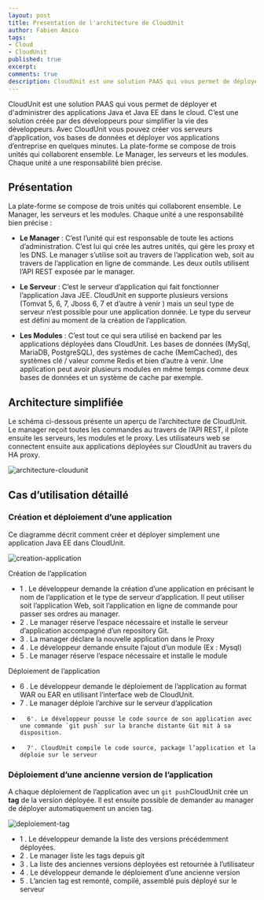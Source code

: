 ```yaml
---
layout: post
title: Presentation de l'architecture de CloudUnit
author: Fabien Amico
tags:
- Cloud
- CloudUnit
published: true
excerpt: 
comments: true
description: CloudUnit est une solution PAAS qui vous permet de déployer et d'administrer des applications Java et Java EE dans le cloud. C’est une solution créée par des développeurs pour simplifier la vie des développeurs. Avec CloudUnit vous pouvez créer vos serveurs d’application, vos bases de données et déployer vos applications d’entreprise en quelques minutes. La plate-forme se compose de trois unités qui collaborent ensemble. Le Manager, les serveurs et les modules. Chaque unité a une responsabilité bien précise.
---
```


CloudUnit est une solution PAAS qui vous permet de déployer et d'administrer des applications Java et Java EE dans le cloud. C’est une solution créée par des développeurs pour simplifier la vie des développeurs. Avec CloudUnit vous pouvez créer vos serveurs d’application, vos bases de données et déployer vos applications d’entreprise en quelques minutes. La plate-forme se compose de trois unités qui collaborent ensemble. Le Manager, les serveurs et les modules. Chaque unité a une responsabilité bien précise.

## Présentation 
La plate-forme se compose de trois unités qui collaborent ensemble. Le Manager, les serveurs et les modules. Chaque unité a une responsabilité bien précise : 

* **Le Manager** : C’est l’unité qui est responsable de toute les actions d’administration. C’est lui qui crée les autres unités, qui gère les proxy et les DNS. Le manager s’utilise soit au travers de l’application web, soit au travers de l’application en ligne de commande. Les deux outils utilisent l’API REST exposée par le manager. 

* **Le Serveur** : C’est le serveur d’application qui fait fonctionner l’application Java JEE. CloudUnit en supporte plusieurs versions (Tomvat 5, 6, 7, Jboss 6, 7 et d’autre à venir ) mais un seul type de serveur n’est possible pour une application donnée. Le type du serveur est défini au moment de la création de l’application.

* **Les Modules** : C’est tout ce qui sera utilisé en backend par les applications déployées dans CloudUnit. Les bases de données (MySql, MariaDB, PostgreSQL), des systèmes de cache (MemCached), des systèmes clé / valeur comme Redis et bien d’autre à venir. Une application peut avoir plusieurs modules en même temps comme deux bases de données et un système de cache par exemple.



## Architecture simplifiée 

Le schéma ci-dessous présente un aperçu de l’architecture de CloudUnit. 
Le manager reçoit toutes les commandes au travers de l’API REST, il pilote ensuite les serveurs, les modules et le proxy. Les utilisateurs web se connectent ensuite aux applications déployées sur CloudUnit au travers du HA proxy. 

![architecture-cloudunit](https://docs.google.com/drawings/d/1MeJisVAuf0m-iCnSoXSLSxtPXONWO5G-SHBHsvPQK-o/pub?w=946&h=428)


## Cas d’utilisation détaillé 

### Création et déploiement d’une application 

Ce diagramme décrit comment créer et déployer simplement une application Java EE dans CloudUnit. 

![creation-application](https://docs.google.com/drawings/d/1EWTTgi2WdHeDaZ0GiNPxUxXMx9kCCMoyZi7iEbwU0gI/pub?w=867&h=497)




Création de l’application 

-	1 . Le développeur demande la création d’une application en précisant le nom de l’application et le type de serveur d’application. Il peut utiliser soit l’application Web, soit l’application en ligne de commande pour passer ses ordres au manager.
-	2 . Le manager réserve l’espace nécessaire et installe le serveur d’application accompagné d’un repository Git. 
-	3 . La manager déclare la nouvelle application dans le Proxy
-	4 . Le développeur demande ensuite l’ajout d’un module (Ex : Mysql)
-	5 . Le manager réserve l’espace nécessaire et installe le module  

Déploiement de l’application 

-	6 . Le développeur demande le déploiement de l’application au format WAR ou EAR en utilisant l’interface web de CloudUnit. 
-	7 . Le manager déploie l’archive sur le serveur d’application
-       6'. Le développeur pousse le code source de son application avec une commande `git push` sur la branche distante Git mit à sa disposition.
-       7'. CloudUnit compile le code source, package l’application et la déploie sur le serveur  


### Déploiement d’une ancienne version de l’application 
A chaque déploiement de l’application avec un `git push`CloudUnit crée un **tag** de la version déployée. Il est ensuite possible de demander au manager de déployer automatiquement un ancien tag. 

![deploiement-tag](https://docs.google.com/drawings/d/1MhQTSiLWzo2XhNk1LMEKzXvO9Rh-t5VFXLcsRUlRTa0/pub?w=946&h=428)


-	1 . Le développeur demande la liste des versions précédemment déployées.
-	2 . Le manager liste les tags depuis git
-	3 . La liste des anciennes versions déployées est retournée à l’utilisateur
-	4 . Le développeur demande le déploiement d’une ancienne version
-	5 . L’ancien tag est remonté, compilé, assemblé puis déployé sur le serveur

